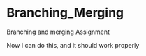 # Branching_Merging
Branching and merging Assignment

Now I can do this, and it should work properly
